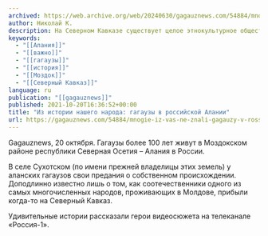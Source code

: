 ```yaml
---
archived: https://web.archive.org/web/20240630/gagauznews.com/54884/mnogie-iz-vas-ne-znali-gagauzy-v-rossijskoj-alanii.html
author: Николай К.
description: На Северном Кавказе существует целое этнокультурное общество гагаузов.
keywords:
  - "[[Алания]]"
  - "[[важно]]"
  - "[[гагаузы]]"
  - "[[история]]"
  - "[[Моздок]]"
  - "[[Северный Кавказ]]"
language: ru
publication: "[[gagauznews]]"
published: 2021-10-20T16:36:52+00:00
title: "Из истории нашего народа: гагаузы в российской Алании"
url: https://gagauznews.com/54884/mnogie-iz-vas-ne-znali-gagauzy-v-rossijskoj-alanii.html
---
```


Gagauznews, 20 октября. Гагаузы более 100 лет живут в Моздокском районе республики Северная Осетия – Алания в России.

В селе Сухотском (по имени прежней владелицы этих земель) у аланских гагаузов свои предания о собственном происхождении. Доподлинно известно лишь о том, как соотечественники одного из самых многочисленных народов, проживающих в Молдове, прибыли когда-то на Северный Кавказ.

Удивительные истории рассказали герои видеосюжета на телеканале «Россия-1».
